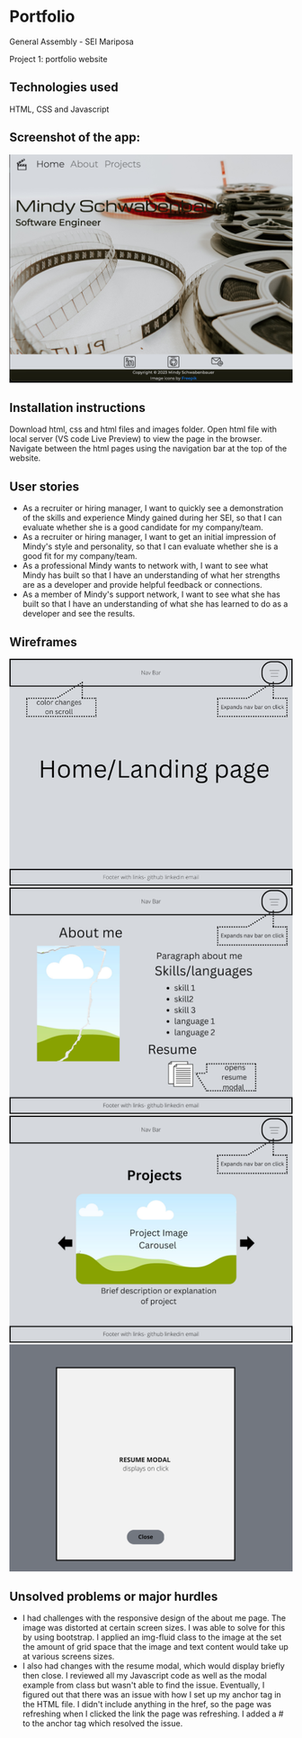 # Portfolio
General Assembly - SEI Mariposa 

Project 1: portfolio website

## Technologies used
HTML, CSS and Javascript
## Screenshot of the app: 
![alt text](images/Website-Screenshot.png "Logo Title Text 1")
 

## Installation instructions
Download html, css and html files and images folder. 
Open html file with local server (VS code Live Preview) to view the page in the browser. Navigate between the html pages using the navigation bar at the top of the website. 

## User stories 
- As a recruiter or hiring manager, I want to quickly see a demonstration of the skills and experience Mindy gained during her SEI, so that I can evaluate whether she is a good candidate for my company/team.
- As a recruiter or hiring manager, I want to get an initial impression of Mindy's style and personality, so that I can evaluate whether she is a good fit for my company/team.
- As a professional Mindy wants to network with, I want to see what Mindy has built so that I have an understanding of what her strengths are as a developer and provide helpful feedback or connections.
- As a member of Mindy's support network, I want to see what she has built so that I have an understanding of what she has learned to do as a developer and see the results.
 
## Wireframes
![alt text](Wireframes/1.png "Wireframe 1")
![alt text](Wireframes/2.png "Wireframe 2")
![alt text](Wireframes/3.png "LWireframe 3")
 ![alt text](Wireframes/4.png "Wireframe 4")

## Unsolved problems or major hurdles
 - I had challenges with the responsive design of the about me page.  The image was distorted at certain screen sizes.  I was able to solve for this by using bootstrap.  I applied an img-fluid class to the image at the set the amount of grid space that the image and text content would take up at various screens sizes. 
 - I also had changes with the resume modal, which would display briefly then close.  I reviewed all my Javascript code as well as the modal example from class but wasn't able to find the issue.  Eventually, I figured out that there was an issue with how I set up my anchor tag in the HTML file.  I didn't include anything in the href, so the page was refreshing when I clicked the link the page was refreshing. I added a # to the anchor tag which resolved the issue. 